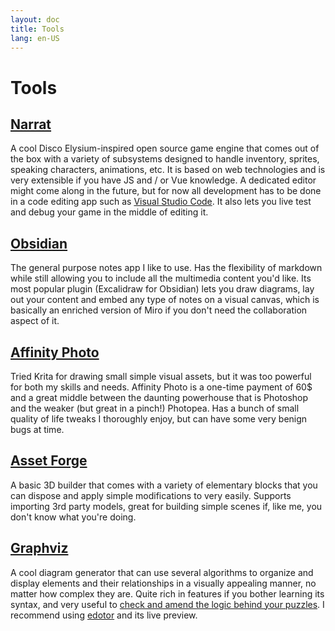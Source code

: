 ```yaml
---
layout: doc
title: Tools
lang: en-US
---
```


# Tools

## [Narrat](https://narrat.dev)

A cool Disco Elysium-inspired open source game engine that comes out of the box with a variety of subsystems designed to handle inventory, sprites, speaking characters, animations, etc. It is based on web technologies and is very extensible if you have JS and / or Vue knowledge.
A dedicated editor might come along in the future, but for now all development has to be done in a code editing app such as [Visual Studio Code](https://code.visualstudio.com).
It also lets you live test and debug your game in the middle of editing it.

## [Obsidian](https://obsidian.md) 

The general purpose notes app I like to use. Has the flexibility of markdown while still allowing you to include all the multimedia content you'd like. Its most popular plugin (Excalidraw for Obsidian) lets you draw diagrams, lay out your content and embed any type of notes on a visual canvas, which is basically an enriched version of Miro if you don't need the collaboration aspect of it.

## [Affinity Photo ](https://affinity.serif.com/fr/photo/)

Tried Krita for drawing small simple visual assets, but it was too powerful for both my skills and needs. Affinity Photo is a one-time payment of 60$ and a great middle between the daunting powerhouse that is Photoshop and the weaker (but great in a pinch!) Photopea. Has a bunch of small quality of life tweaks I thoroughly enjoy, but can have some very benign bugs at time.

## [Asset Forge](https://kenney.nl/tools/asset-forge)

A basic 3D builder that comes with a variety of elementary blocks that you can dispose and apply simple modifications to very easily. Supports importing 3rd party models, great for building simple scenes if, like me, you don't know what you're doing.

## [Graphviz](https://graphviz.org/)

A cool diagram generator that can use several algorithms to organize and display elements and their relationships in a visually appealing manner, no matter how complex they are. Quite rich in features if you bother learning its syntax, and very useful to [check and amend the logic behind your puzzles](https://grumpygamer.com/puzzle_dependency_charts). I recommend using [edotor](https://www.edotor.net) and its live preview.